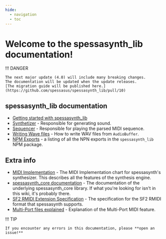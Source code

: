 ```yaml
---
hide:
  - navigation
  - toc
---
```


# Welcome to the spessasynth_lib documentation!

    
!!! DANGER

    The next major update (4.0) will include many breaking changes. 
    The documentation will be updated when the update releases.
    [The migration guide will be published here.](https://github.com/spessasus/spessasynth_lib/pull/10)
## spessasynth_lib documentation
- [Getting started with spessasynth_lib](getting-started/index.md)
- [Synthetizer](synthesizer/index.md) - Responsible for generating sound.
- [Sequencer](sequencer/index.md) - Responsible for playing the parsed MIDI sequence.
- [Writing Wave files](writing-files/writing-wav-files.md) - How to write WAV files from `AudioBuffer`.
- [NPM Exports](extra/all-npm-exports.md) - a listing of all the NPN exports in the `spessasynth_lib` NPM package.

## Extra info
- [MIDI Implementation](https://spessasus.github.io/spessasynth_core/extra/midi-implementation/) - The MIDI Implementation chart for spessasynth's synthesizer. This describes all the features of the synthesis engine.
- [spessasynth_core documentation](https://spessasus.github.io/spessasynth_core/) - The documentation of the underlying spessasynth_core library. If what you're looking for isn't in this wiki, it's probably there.
- [SF2 RMIDI Extension Specification](https://github.com/spessasus/sf2-rmidi-specification) - The specification for the SF2 RMIDI format that spessasynth supports.
- [Multi-Port files explained](https://spessasus.github.io/spessasynth_core/extra/about-multi-port/) - Explanation of the Multi-Port MIDI feature.


!!! TIP

    If you encounter any errors in this documentation, please **open an issue!**
